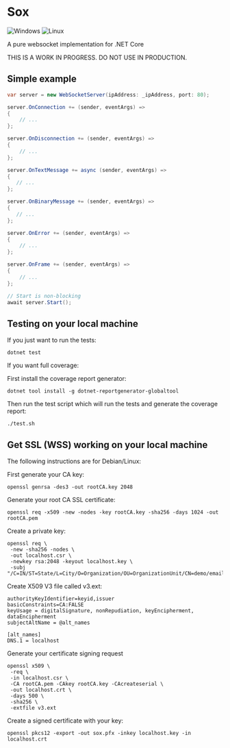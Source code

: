# Sox

![Windows](https://github.com/danielfoord/sox/workflows/Windows/badge.svg?branch=master) ![Linux](https://github.com/danielfoord/sox/workflows/Linux/badge.svg?branch=master)

A pure websocket implementation for .NET Core

THIS IS A WORK IN PROGRESS. DO NOT USE IN PRODUCTION.

## Simple example

```csharp
var server = new WebSocketServer(ipAddress: _ipAddress, port: 80);

server.OnConnection += (sender, eventArgs) =>
{
    // ...
};

server.OnDisconnection += (sender, eventArgs) =>
{
    // ...
};

server.OnTextMessage += async (sender, eventArgs) =>
{
   // ...
};

server.OnBinaryMessage += (sender, eventArgs) =>
{
   // ...
};

server.OnError += (sender, eventArgs) =>
{
    // ...
};

server.OnFrame += (sender, eventArgs) =>
{
    // ...
};

// Start is non-blocking
await server.Start();
```

## Testing on your local machine

If you just want to run the tests:

`dotnet test`

If you want full coverage:

First install the coverage report generator:

`dotnet tool install -g dotnet-reportgenerator-globaltool`

Then run the test script which will run the tests and generate the coverage report:

`./test.sh`


## Get SSL (WSS) working on your local machine

The following instructions are for Debian/Linux:

First generate your CA key:

`openssl genrsa -des3 -out rootCA.key 2048`

Generate your root CA SSL certificate:

`openssl req -x509 -new -nodes -key rootCA.key -sha256 -days 1024 -out rootCA.pem`

Create a private key:

```
openssl req \
 -new -sha256 -nodes \
 -out localhost.csr \
 -newkey rsa:2048 -keyout localhost.key \
 -subj "/C=IN/ST=State/L=City/O=Organization/OU=OrganizationUnit/CN=demo/emailAddress=demo@example.com"
```

Create X509 V3 file called v3.ext:
```
authorityKeyIdentifier=keyid,issuer
basicConstraints=CA:FALSE
keyUsage = digitalSignature, nonRepudiation, keyEncipherment, dataEncipherment
subjectAltName = @alt_names

[alt_names]
DNS.1 = localhost
```

Generate your certificate signing request
```
openssl x509 \
 -req \
 -in localhost.csr \
 -CA rootCA.pem -CAkey rootCA.key -CAcreateserial \
 -out localhost.crt \
 -days 500 \
 -sha256 \
 -extfile v3.ext
```

Create a signed certificate with your key:
```
openssl pkcs12 -export -out sox.pfx -inkey localhost.key -in localhost.crt
```





